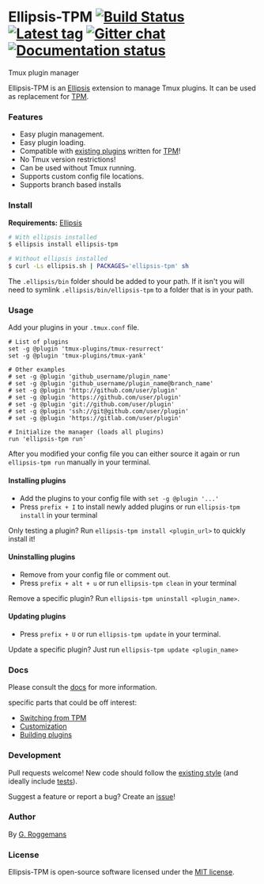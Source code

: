 # Ellipsis-TPM [![Build Status][travis-image]][travis-url] [![Latest tag][tag-image]][tag-url] [![Gitter chat][gitter-image]][gitter-url] [![Documentation status][docs-image]][docs-url]
Tmux plugin manager

Ellipsis-TPM is an [Ellipsis][ellipsis] extension to manage Tmux plugins. It
can be used as replacement for [TPM][tpm].

### Features
- Easy plugin management.
- Easy plugin loading.
- Compatible with [existing plugins][tmux-plugins] written for [TPM][tpm]!
- No Tmux version restrictions!
- Can be used without Tmux running.
- Supports custom config file locations.
- Supports branch based installs

### Install
**Requirements:** [Ellipsis][ellipsis]

```bash
# With ellipsis installed
$ ellipsis install ellipsis-tpm

# Without ellipsis installed
$ curl -Ls ellipsis.sh | PACKAGES='ellipsis-tpm' sh
```

The `.ellipsis/bin` folder should be added to your path. If it isn't you will
need to symlink `.ellipsis/bin/ellipsis-tpm` to a folder that is in your path.

### Usage

Add your plugins in your `.tmux.conf` file.
```
# List of plugins
set -g @plugin 'tmux-plugins/tmux-resurrect'
set -g @plugin 'tmux-plugins/tmux-yank'

# Other examples
# set -g @plugin 'github_username/plugin_name'
# set -g @plugin 'github_username/plugin_name@branch_name'
# set -g @plugin 'http://github.com/user/plugin'
# set -g @plugin 'https://github.com/user/plugin'
# set -g @plugin 'git://github.com/user/plugin'
# set -g @plugin 'ssh://git@github.com/user/plugin'
# set -g @plugin 'https://gitlab.com/user/plugin'

# Initialize the manager (loads all plugins)
run 'ellipsis-tpm run'

```

After you modified your config file you can either source it again or run
`ellipsis-tpm run` manually in your terminal.

#### Installing plugins
- Add the plugins to your config file with `set -g @plugin '...'`
- Press `prefix + I` to install newly added plugins or run `ellipsis-tpm
  install` in your terminal

Only testing a plugin? Run `ellipsis-tpm install <plugin_url>` to quickly install
it!

#### Uninstalling plugins
- Remove from your config file or comment out.
- Press `prefix + alt + u` or run `ellipsis-tpm clean` in your terminal

Remove a specific plugin? Run `ellipsis-tpm uninstall <plugin_name>`.

#### Updating plugins
- Press `prefix + U` or run `ellipsis-tpm update` in your terminal.

Update a specific plugin? Just run `ellipsis-tpm update <plugin_name>`

### Docs
Please consult the [docs][docs-url] for more information.

specific parts that could be off interest:
- [Switching from TPM][docs-tpm]
- [Customization][docs-custom]
- [Building plugins][docs-plugins]

### Development
Pull requests welcome! New code should follow the [existing style][style-guide]
(and ideally include [tests][bats]).

Suggest a feature or report a bug? Create an [issue][issues]!

### Author
By [G. Roggemans][groggemans]

### License
Ellipsis-TPM is open-source software licensed under the [MIT license][mit-license].

[travis-image]: https://img.shields.io/travis/ellipsis/ellipsis-tpm.svg
[travis-url]:   https://travis-ci.org/ellipsis/ellipsis-tpm
[tag-image]:    https://img.shields.io/github/tag/ellipsis/ellipsis-tpm.svg
[tag-url]:      https://github.com/ellipsis/ellipsis-tpm/tags
[gitter-image]: https://badges.gitter.im/ellipsis/ellipsis.svg
[gitter-url]:   https://gitter.im/ellipsis/ellipsis
[docs-image]:   https://readthedocs.org/projects/ellipsis-tpm/badge/?version=latest
[docs-url]:     http://ellipsis-tpm.readthedocs.org/en/latest
[docs-plugins]: http://ellipsis-tpm.readthedocs.org/en/latest/plugins
[docs-tpm]:     http://ellipsis-tpm.readthedocs.org/en/latest/tpm
[docs-custom]:  http://ellipsis-tpm.readthedocs.org/en/latest/usage/#customization

[ellipsis]:     https://github.com/ellipsis/ellipsis
[tpm]:          https://github.com/tmux-plugins/tpm
[tmux-plugins]: https://github.com/tmux-plugins

[style-guide]:  https://google-styleguide.googlecode.com/svn/trunk/shell.xml
[bats]:         https://github.com/sstephenson/bats
[issues]:       http://github.com/ellipsis/ellipsis-tpm/issues

[groggemans]:   https://github.com/groggemans
[mit-license]:  http://opensource.org/licenses/MIT
